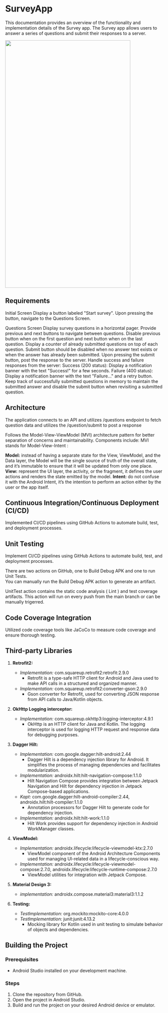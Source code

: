 # SurveyApp

This documentation provides an overview of the functionality and implementation details of the Survey app. The Survey app allows users to answer a series of questions and submit their responses to a server.


<img src="https://github.com/IuliuCristianDumitrache/surveyApp/blob/main/surveyApp.gif" width="400" height="790">

## Requirements
Initial Screen
  Display a button labeled "Start survey".
  Upon pressing the button, navigate to the Questions Screen.
  
Questions Screen
  Display survey questions in a horizontal pager.
  Provide previous and next buttons to navigate between questions.
  Disable previous button when on the first question and next button when on the last question.
  Display a counter of already submitted questions on top of each question.
  Submit button should be disabled when no answer text exists or when the answer has already been submitted.
  Upon pressing the submit button, post the response to the server.
  Handle success and failure responses from the server:
    Success (200 status): Display a notification banner with the text "Success!" for a few seconds.
    Failure (400 status): Display a notification banner with the text "Failure..." and a retry button.
Keep track of successfully submitted questions in memory to maintain the submitted answer and disable the submit button when revisiting a submitted question.


## Architecture
The application connects to an API and utilizes /questions endpoint to fetch question data and utilizes the /question/submit to post a response

Follows the Model-View-ViewModel (MVI) architecture pattern for better separation of concerns and maintainability. Components include:
MVI stands for Model-View-Intent :

**Model:** instead of having a separate state for the View, ViewModel, and the Data layer, the Model will be the single source of truth of the overall state, and it’s immutable to ensure that it will be updated from only one place.
**View:**  represent the UI layer, the activity, or the fragment, it defines the user actions and renders the state emitted by the model.
**Intent:**  do not confuse it with the Android Intent, it’s the intention to perform an action either by the user or the app itself.

## Continuous Integration/Continuous Deployment (CI/CD)
Implemented CI/CD pipelines using GitHub Actions to automate build, test, and deployment processes.

## Unit Testing
Implement CI/CD pipelines using GitHub Actions to automate build, test, and deployment processes.

There are two actions on GitHub, one to Build Debug APK and one to run Unit Tests.  
You can manually run the Build Debug APK action to generate an artifact.

UnitTest action contains the static code analysis ( Lint ) and test coverage artifacts. This action will run on every push from the main branch or can be manually trigerred.

## Code Coverage Integration
Utilized code coverage tools like JaCoCo to measure code coverage and ensure thorough testing.

## Third-party Libraries
1. **Retrofit2:**
   - *Implementation:* com.squareup.retrofit2:retrofit:2.9.0
     - Retrofit is a type-safe HTTP client for Android and Java used to make API calls in a structured and organized manner.
   - *Implementation:* com.squareup.retrofit2:converter-gson:2.9.0
     - Gson converter for Retrofit, used for converting JSON response from API calls to Java/Kotlin objects.
   
2. **OkHttp Logging interceptor:**
   - *Implementation:* com.squareup.okhttp3:logging-interceptor:4.9.1
     - OkHttp is an HTTP client for Java and Kotlin. The logging interceptor is used for logging HTTP request and response data for debugging purposes.
   
3. **Dagger Hilt:**
   - *Implementation:* com.google.dagger:hilt-android:2.44
     - Dagger Hilt is a dependency injection library for Android. It simplifies the process of managing dependencies and facilitates modularization.
   - *Implementation:* androidx.hilt:hilt-navigation-compose:1.1.0
     - Hilt Navigation Compose provides integration between Jetpack Navigation and Hilt for dependency injection in Jetpack Compose-based applications.
   - *Kapt:* com.google.dagger:hilt-android-compiler:2.44, androidx.hilt:hilt-compiler:1.1.0
     - Annotation processors for Dagger Hilt to generate code for dependency injection.
   - *Implementation:* androidx.hilt:hilt-work:1.1.0
     - Hilt Work provides support for dependency injection in Android WorkManager classes.
     
4. **ViewModel:**
   - *Implementation:* androidx.lifecycle:lifecycle-viewmodel-ktx:2.7.0
     - ViewModel component of the Android Architecture Components used for managing UI-related data in a lifecycle-conscious way.
   - *Implementation:* androidx.lifecycle:lifecycle-viewmodel-compose:2.7.0, androidx.lifecycle:lifecycle-runtime-compose:2.7.0
     - ViewModel utilities for integration with Jetpack Compose.
       
5. **Material Design 3:**
    - *implementation:* androidx.compose.material3:material3:1.1.2
    
6. **Testing:**
    - *TestImplementation:* org.mockito:mockito-core:4.0.0
    - *TestImplementation:* junit:junit:4.13.2
      - Mocking library for Kotlin used in unit testing to simulate behavior of objects and dependencies.


## Building the Project
### Prerequisites
- Android Studio installed on your development machine.

### Steps
1. Clone the repository from GitHub.
2. Open the project in Android Studio.
3. Build and run the project on your desired Android device or emulator.

